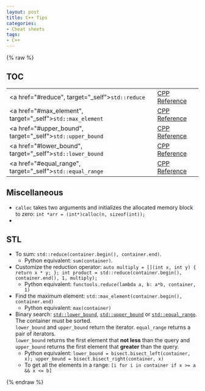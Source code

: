 ```yaml
---
layout: post
title: C++ Tips
categories:
- Cheat sheets
tags:
- C++
---
```

{% raw %}

## TOC

|  |  |
| -------- | ------- |
| <a href="#reduce", target="_self"><code>std::reduce</code></a> | [CPP Reference](https://en.cppreference.com/w/cpp/algorithm/reduce) |
| <a href="#max_element", target="_self"><code>std::max_element</code></a> | [CPP Reference](https://en.cppreference.com/w/cpp/algorithm/max_element) |
| <a href="#upper_bound", target="_self"><code>std::upper_bound</code></a> | [CPP Reference](https://en.cppreference.com/w/cpp/algorithm/upper_bound) |
| <a href="#lower_bound", target="_self"><code>std::lower_bound</code></a> | [CPP Reference](https://en.cppreference.com/w/cpp/algorithm/lower_bound) |
| <a href="#equal_range", target="_self"><code>std::equal_range</code></a> | [CPP Reference](https://en.cppreference.com/w/cpp/algorithm/equal_range) |

## Miscellaneous

- `calloc` takes two arguments and initializes the allocated memory block to zero: `int *arr = (int*)calloc(n, sizeof(int));`
- 

## STL

<a name="reduce"></a>
- To sum: `std::reduce(container.begin(), container.end)`.
  - Python equivalent: `sum(container)`.
- Customize the reduction operator: `auto multiply = [](int x, int y) { return x * y; }; int product = std::reduce(container.begin(), container.end(), 1, multiply);`
  - Python equivalent: `functools.reduce(lambda a, b: a*b, container, 1)`
<a name="max_element"></a>
- Find the maximum element: `std::max_element(container.begin(), container.end)`
  - Python equivalent: `max(container)`
<a name="upper_bound"></a>
<a name="lower_bound"></a>
<a name="equal_range"></a>
- Binary search: [`std::lower_bound`](https://en.cppreference.com/w/cpp/algorithm/lower_bound), [`std::upper_bound`](https://en.cppreference.com/w/cpp/algorithm/upper_bound) or [`std::equal_range`](https://en.cppreference.com/w/cpp/algorithm/equal_range). The container must be sorted. <br>`lower_bound` and `upper_bound` return the iterator. `equal_range` returns a pair of iterators. <br>`lower_bound` returns the first element that **not less** than the query and `upper_bound` returns the first element that **greater** than the query.
  - Python equivalent: `lower_bound = bisect.bisect_left(container, x); upper_bound = bisect.bisect_right(container, x)`
  - To get all the elements in a range: `[i for i in container if x >= a && x <= b]`

{% endraw %}